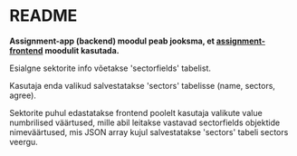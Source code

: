 # README

**Assignment-app (backend) moodul peab jooksma, et [assignment-frontend](https://github.com/rannomspp/assignment-frontend) moodulit kasutada.**

Esialgne sektorite info võetakse 'sectorfields' tabelist.

Kasutaja enda valikud salvestatakse 'sectors' tabelisse (name, sectors, agree). 

Sektorite puhul edastatakse frontend poolelt kasutaja valikute value numbrilised väärtused, 
mille abil leitakse vastavad sectorfields objektide nimeväärtused, mis JSON array kujul salvestatakse 'sectors' tabeli sectors veergu.
